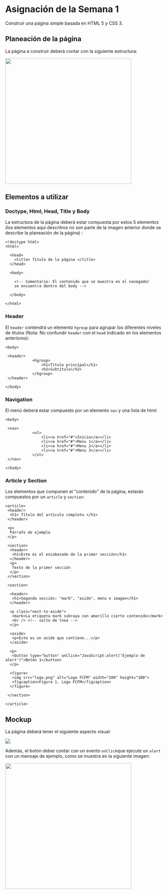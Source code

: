 # Asignación de la Semana 1

Construir una página simple basada en HTML 5 y CSS 3.

## Planeación de la página

La página a construir deberá contar con la siguiente estructura:

<img src="https://github.com/migsalazar/DOO201709/blob/master/Week1/Assignment/siteplan.png" width="400" />

## Elementos a utilizar

### Doctype, Html, Head, Title y Body

La estructura de la página deberá estar compuesta por estos 5 elementos (los elementos aquí descritros no son parte de la imagen anterior donde se describe la planeación de la página) :

```
<!doctype html> 
<html>
  
  <head>
    <title> Título de la página </title>
  </head>
  
  <body>
    
    <!-- Comentario: El contenido que se muestra en el navegador
    se encuentra dentro del body -->
    
  </body>
 
</html>
```

### Header

El `header` contendrá un elemento `hgroup` para agrupar los diferentes niveles de títulos (Nota: No confundir `header` con el `head` indicado en los elementos anteriores):

```
<body>

 <header>
			<hgroup>
				<h1>Título principal</h1>
				<h2>Subtítulo</h2>
			</hgroup>
 </header>
 
</body>
```

### Navigation

El menú deberá estar compuesto por un elemento `nav` y una lista de html:

```
<body>

 <nav>
			<ul>
				<li><a href="#">Inicio</a></li>
				<li><a href="#">Menu 1</a></li>
				<li><a href="#">Menu 2</a></li>
				<li><a href="#">Menu 3</a></li>
			</ul>
 </nav>
 
</body>
```

### Article y Section

Los elementos que componen el "contenido" de la página, estarán compuestos por un `article` y `section`:
```
<article>
 <header>
  <h1> Título del artículo completo </h1>
 </header>

 <p>
  Párrafo de ejemplo
 </p>

 <section>
  <header>
   <h1>Este es el encabezado de la primer sección</h1>
  </header>
  <p>
   Texto de la primer sección
  </p>
 </section>

 <section>
  
  <header>
   <h1>Segunda sección: "mark", "aside", menu e imagen</h1>
  </header>
  
  <p class="next-to-aside">
   <mark>La etiqueta mark subraya con amarillo cierto contenido</mark>
   <br /> <!-- salto de lnea -->
  </p>
  
  <aside>
   <p>Este es un aside que contiene...</p>
  </aside>
  
  <p>
   <button type="button" onClick="JavaScript:alert('Ejemplo de alert')">Botón 1</button>
  </p>
  
  <figure>
   <img src="logo.png" alt="Logo FCFM" width="200" height="100">
   <figcaption>Figura 1. Logo FCFM</figcaption>
  </figure>
  
 </section>

</article>
```

## Mockup

La página deberá tener el siguiente aspecto visual:

<img src="https://github.com/migsalazar/DOO201709/blob/master/Week1/Assignment/targetsite.png" />

Además, el botón deber contar con un evento `onClick`que ejecute un `alert` con un mensaje de ejemplo, como se muestra en la siguiente imagen:

<img src="https://github.com/migsalazar/DOO201709/blob/master/Week1/Assignment/alertsite.png" width="400" />
